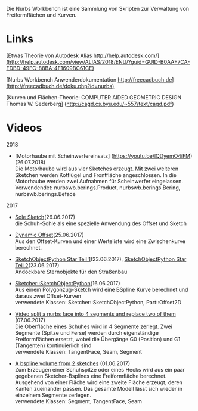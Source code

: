 Die Nurbs Workbench ist eine Sammlung von Skripten zur Verwaltung von Freiformflächen und Kurven.


Links
=====


[Etwas Theorie von Autodesk Alias http://help.autodesk.com/](http://help.autodesk.com/view/ALIAS/2018/ENU/?guid=GUID-B0AAF7CA-FDBD-49FC-88BA-4F1609BC61CE)

[Nurbs Workbench Anwenderdokumentation http://freecadbuch.de](http://freecadbuch.de/doku.php?id=nurbs)

[Kurven und Flächen-Theorie: COMPUTER AIDED GEOMETRIC DESIGN
Thomas W. Sederberg]  (http://cagd.cs.byu.edu/~557/text/cagd.pdf)

Videos
======

2018

 - [Motorhaube mit Scheinwerfereinsatz] (https://youtu.be/lQDyemO4iFM)(26.07.2018)<br>
 Die Motorhaube wird aus vier Sketches erzeugt. Mit zwei weiteren Sketchen  werden Kotflügel und Frontfläche angeschlossen.
 In die Motorhaube werden zwei Aufnahmen für Scheinwerfer eingelassen.<br> 
 Verwendendet: nurbswb.berings.Product,  nurbswb.berings.Bering,  nurbswb.berings.Beface



2017

   - [Sole Sketch](https://www.youtube.com/edit?o=U&video_id=l3U9SAbo9TE)(26.06.2017)<br>
die Schuh-Sohle als eine spezielle Anwendung des Offset und Sketch

   - [Dynamic Offset](https://youtu.be/7wKXfh2fifY)(25.06.2017)<br>
Aus den Offset-Kurven und einer Werteliste wird eine Zwischenkurve berechnet.


   - [SketchObjectPython Star Teil 1](https://www.youtube.com/video_id=xrmjhv9uMoI)(23.06.2017),
[SketchObjectPython Star Teil 2](https://www.youtube.com/video_id=vinVDF1qL30)(23.06.2017)<br>
Andockbare Sternobjekte für den Straßenbau


   - [Sketcher::SketchObjectPython](https://www.youtube.com/watch?v=U31O5vW4UhI)(16.06.2017)<br>
Aus einem Polygonzug-Sketch wird eine BSpline Kurve berechnet und daraus zwei Offset-Kurven<br>
verwendete Klassen: Sketcher::SketchObjectPython, Part::Offset2D

   - [Video split a nurbs face into 4 segments and replace two of them](https://www.youtube.com/watch?v=bBAU5fpwwk8) (07.06.2017)<br>
Die Oberfläche eines Schuhes wird in 4 Segmente zerlegt. Zwei Segmente (Spitze und Ferse) 
werden durch eigenständige Freiformflächen ersetzt, wobei die Übergänge G0 (Position) und G1 (Tangenten) kontinuierlich sind<br>
verwendete Klassen: TangentFace, Seam, Segment

   - [A bspline volume from 2 sketches](https://youtu.be/kUbKHtEtus8) (01.06.2017)<br>
Zum Erzeugen einer Schuhspitze oder eines Hecks wird aus ein paar gegebenen Sketcher-Bsplines eine Freiformfläche berechnet.<br>
Ausgehend von einer Fläche wird eine zweite Fläche erzeugt, deren Kanten zueinander passen. 
Das gesamte Modell lässt sich wieder in einzelnem Segmente zerlegen.<br>
verwendete Klassen: Segment, TangentFace, Seam





 

 
